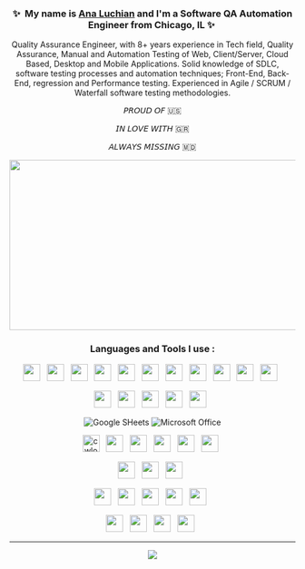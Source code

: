 <div align="center">
  
### ✨&nbsp; My name is [Ana Luchian](https://www.linkedin.com/in/analuchian/) and I'm a Software QA Automation Engineer from Chicago, IL ✨&nbsp; 

Quality Assurance Engineer, with 8+ years experience in Tech field, Quality Assurance, Manual and Automation Testing of Web, Client/Server, Cloud Based, Desktop and Mobile Applications. Solid knowledge of SDLC, software testing processes and automation techniques; Front-End, Back-End, regression and Performance testing. Experienced in Agile / SCRUM / Waterfall software testing methodologies.

𝘗𝘙𝘖𝘜𝘋 𝘖𝘍 🇺🇸
  
𝘐𝘕 𝘓𝘖𝘝𝘌 𝘞𝘐𝘛𝘏 🇬🇷
  
𝘈𝘓𝘞𝘈𝘠𝘚 𝘔𝘐𝘚𝘚𝘐𝘕𝘎 🇲🇩
  
  
  
<div align="center">
  <img src="https://i.pinimg.com/originals/c1/4c/32/c14c32abccf95180caf9282a32479054.jpg" width="900" height="300"/>
</div> 
  
  
  
### Languages and Tools I use :

  
<div align="center">
<img src="https://img.shields.io/badge/Python-FFD43B?style=for-the-badge&logo=python&logoColor=blue" height="30" /> &nbsp;
<img src="https://img.shields.io/badge/JavaScript-323330?style=for-the-badge&logo=javascript&logoColor=F7DF1E" height="30" /> &nbsp;
<img src="https://img.shields.io/badge/HTML5-E34F26?style=for-the-badge&logo=html5&logoColor=white" height="30" /> &nbsp;
<img src="https://img.shields.io/badge/CSS3-1572B6?style=for-the-badge&logo=css3&logoColor=white" height="30" /> &nbsp;
<img src="https://img.shields.io/badge/MySQL-005C84?style=for-the-badge&logo=mysql&logoColor=white" height="30" /> &nbsp;
<img src="https://img.shields.io/badge/Selenium-43B02A?style=for-the-badge&logo=Selenium&logoColor=white" height="30" /> &nbsp;
<img src="https://img.shields.io/badge/Postman-FF6C37?style=for-the-badge&logo=Postman&logoColor=white" height="30" /> &nbsp;
<img src="https://img.shields.io/badge/PyCharm-000000.svg?&style=for-the-badge&logo=PyCharm&logoColor=white" height="30" /> &nbsp;
<img src="https://img.shields.io/badge/WebStorm-000000?style=for-the-badge&logo=WebStorm&logoColor=white" height="30" /> &nbsp;
<img src="https://img.shields.io/badge/replit-667881?style=for-the-badge&logo=replit&logoColor=white" height="30" /> &nbsp;
<img src="https://img.shields.io/badge/VSCode-0078D4?style=for-the-badge&logo=visual%20studio%20code&logoColor=white" height="30" /> &nbsp;
    
<img src="https://img.shields.io/badge/Jira-0052CC?style=for-the-badge&logo=Jira&logoColor=white" height="30" /> &nbsp;
<img src="https://img.shields.io/badge/GitHub-100000?style=for-the-badge&logo=github&logoColor=white" height="30" /> &nbsp;
<img src="https://img.shields.io/badge/GIT-E44C30?style=for-the-badge&logo=git&logoColor=white" height="30" /> &nbsp;
<img src="https://img.shields.io/badge/windows%20terminal-4D4D4D?style=for-the-badge&logo=windows%20terminal&logoColor=white" height="30" /> &nbsp;
<img src="https://img.shields.io/badge/Node.js-339933?style=for-the-badge&logo=nodedotjs&logoColor=white" height="30" /> &nbsp;
    
![Google SHeets](https://img.shields.io/badge/Google%20Sheets-34A853?style=for-the-badge&logo=google-sheets&logoColor=white)
![Microsoft Office](https://img.shields.io/badge/Microsoft_Office-D83B01?style=for-the-badge&logo=microsoft-office&logoColor=white)

<img src="https://img.shields.io/badge/Codewars-B1361E?style=for-the-badge&logo=Codewars&logoColor=white" alt="cwlogo" title="cw" height="30" /> &nbsp;
<img src="https://img.shields.io/badge/-Hackerrank-2EC866?style=for-the-badge&logo=HackerRank&logoColor=white" height="30" /> &nbsp;
<img src="https://img.shields.io/badge/-Sololearn-3a464b?style=for-the-badge&logo=Sololearn&logoColor=white" height="30" /> &nbsp;
<img src="https://img.shields.io/badge/Stack_Overflow-FE7A16?style=for-the-badge&logo=stack-overflow&logoColor=white" height="30" /> &nbsp;
<img src="https://img.shields.io/badge/Slack-4A154B?style=for-the-badge&logo=slack&logoColor=white" height="30" /> &nbsp;
<img src="https://img.shields.io/badge/Zoom-2D8CFF?style=for-the-badge&logo=zoom&logoColor=white" height="30" /> &nbsp;

<img src="https://img.shields.io/badge/VirtualBox-21416b?style=for-the-badge&logo=VirtualBox&logoColor=white" height="30" /> &nbsp;
<img src="https://img.shields.io/badge/Snyk-4C4A73?style=for-the-badge&logo=snyk&logoColor=white" height="30" /> &nbsp;
<img src="https://img.shields.io/badge/Lighthouse-F44B21?style=for-the-badge&logo=Lighthouse&logoColor=white" height="30" /> &nbsp;

<img src="https://img.shields.io/badge/Google_chrome-4285F4?style=for-the-badge&logo=Google-chrome&logoColor=white" height="30" /> &nbsp;
<img src="https://img.shields.io/badge/Safari-FF1B2D?style=for-the-badge&logo=Safari&logoColor=white" height="30" /> &nbsp;
<img src="https://img.shields.io/badge/Firefox_Browser-FF7139?style=for-the-badge&logo=Firefox-Browser&logoColor=white" height="30" /> &nbsp;
<img src="https://img.shields.io/badge/Microsoft_Edge-0078D7?style=for-the-badge&logo=Microsoft-edge&logoColor=white" height="30" /> &nbsp;
<img src="https://img.shields.io/badge/Opera-FF1B2D?style=for-the-badge&logo=Opera&logoColor=white" height="30" /> &nbsp;

<img src="https://img.shields.io/badge/Windows-0078D6?style=for-the-badge&logo=windows&logoColor=white" height="30" /> &nbsp;
<img src="https://img.shields.io/badge/mac%20os-000000?style=for-the-badge&logo=apple&logoColor=white" height="30" /> &nbsp;
<img src="https://img.shields.io/badge/Android-3DDC84?style=for-the-badge&logo=android&logoColor=white" height="30" /> &nbsp;
<img src="https://img.shields.io/badge/iOS-000000?style=for-the-badge&logo=ios&logoColor=white" height="30" /> &nbsp;
</div>

<hr>

<div align="center">
  
![](https://media.giphy.com/media/vrxxqQbyRxYi6scCjT/giphy.gif)
